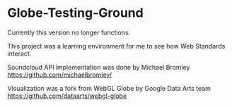 # Globe-Testing-Ground

Currently this version no longer functions.

This project was a learning environment for me to see how Web Standards interact. 

Soundcloud API implementation was done by Michael Bromley
https://github.com/michaelbromley/

Visualization was a fork from WebGL Globe by Google Data Arts team
https://github.com/dataarts/webgl-globe
